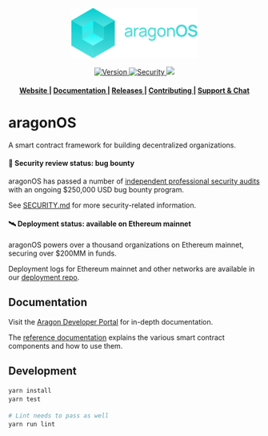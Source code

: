 <p align="center"><img width="50%" src=".github/assets/aragonos.svg"></p>

<div align="center">
  <!-- NPM -->
  <a href="https://npmjs.org/package/@aragon/os">
    <img src="https://img.shields.io/npm/v/@aragon/os.svg?style=flat-square" alt="Version" />
  </a>
  <!-- Security -->
  <a href="SECURITY.md">
    <img src="https://img.shields.io/badge/security-audited-green?style=flat-square" alt="Security" />
  </a>
  <!-- Coverage -->
  <a href="https://codecov.io/gh/aragon/aragonOS">
    <img src="https://img.shields.io/codecov/c/gh/aragon/aragonOS" />
  </a>
</div>

<div align="center">
  <h4>
    <a href="https://aragon.org">
      Website
    </a>
    <span> | </span>
    <a href="https://hack.aragon.org/docs/aragonos-intro.html">
      Documentation
    </a>
    <span> | </span>
    <a href="https://github.com/aragon/aragonOS/releases">
      Releases
    </a>
    <span> | </span>
    <a href="CONTRIBUTING.md">
      Contributing
    </a>
    <span> | </span>
    <a href="https://spectrum.chat/aragon/aragonos">
      Support &amp; Chat
    </a>
  </h4>
</div>

# aragonOS

A smart contract framework for building decentralized organizations.

#### 🚨 Security review status: bug bounty

aragonOS has passed a number of [independent professional security audits](https://wiki.aragon.org/association/security/) with an ongoing $250,000 USD bug bounty program.

See [SECURITY.md](SECURITY.md) for more security-related information.

#### 🛰 Deployment status: available on Ethereum mainnet

aragonOS powers over a thousand organizations on Ethereum mainnet, securing over $200MM in funds.

Deployment logs for Ethereum mainnet and other networks are available in our [deployment repo](https://github.com/aragon/deployments).

## Documentation

Visit the [Aragon Developer Portal](https://hack.aragon.org/docs/aragonos-intro.html) for in-depth documentation.

The [reference documentation](https://hack.aragon.org/docs/aragonos-ref.html) explains the various smart contract components and how to use them.

## Development

```sh
yarn install
yarn test

# Lint needs to pass as well
yarn run lint
```
